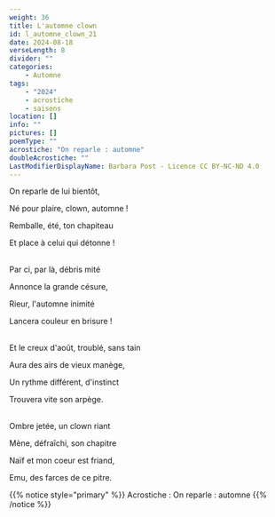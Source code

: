 ```yaml
---
weight: 36
title: L'automne clown
id: l_automne_clown_21
date: 2024-08-18
verseLength: 8
divider: ""
categories:
    - Automne
tags:
    - "2024"
    - acrostiche
    - saisons
location: []
info: ""
pictures: []
poemType: ""
acrostiche: "On reparle : automne"
doubleAcrostiche: ""
LastModifierDisplayName: Barbara Post - Licence CC BY-NC-ND 4.0
---
```


On reparle de lui bientôt,

Né pour plaire, clown, automne !

Remballe, été, ton chapiteau

Et place à celui qui détonne !

 \
Par ci, par là, débris mité

Annonce la grande césure,

Rieur, l'automne inimité

Lancera couleur en brisure !

 \
Et le creux d'août, troublé, sans tain

Aura des airs de vieux manège,

Un rythme différent, d'instinct

Trouvera vite son arpège.

 \
Ombre jetée, un clown riant

Mène, défraîchi, son chapitre

Naïf et mon coeur est friand,

Emu, des farces de ce pitre.


<!-- FM:Snippet:Start data:{"id":"_simpleNotice","fields":[{"name":"content","value":"Acrostiche : On reparle : automne"}]} -->
{{% notice style="primary" %}}
Acrostiche : On reparle : automne
{{% /notice %}}
<!-- FM:Snippet:End -->